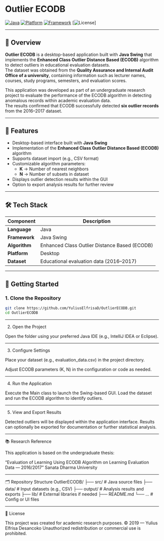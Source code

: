 # Outlier ECODB

[![Java](https://img.shields.io/badge/Language-Java-orange?style=flat-square&logo=java)](https://www.java.com)
[![Platform](https://img.shields.io/badge/Platform-Desktop-blue?style=flat-square&logo=windows)]()
[![Framework](https://img.shields.io/badge/Framework-Java%20Swing-green?style=flat-square)]()
[![License](https://img.shields.io/badge/License-Academic-lightgrey?style=flat-square)]

---

## 📌 Overview  
**Outlier ECODB** is a desktop-based application built with **Java Swing** that implements the **Enhanced Class Outlier Distance Based (ECODB)** algorithm to detect outliers in educational evaluation datasets.  
The dataset was obtained from the **Quality Assurance and Internal Audit Office of a university**, containing information such as lecturer names, courses, study programs, semesters, and evaluation scores.  

This application was developed as part of an undergraduate research project to evaluate the performance of the ECODB algorithm in detecting anomalous records within academic evaluation data.  
The results confirmed that ECODB successfully detected **six outlier records** from the 2016–2017 dataset.

---

## 🚀 Features  
- Desktop-based interface built with **Java Swing**  
- Implementation of the **Enhanced Class Outlier Distance Based (ECODB)** algorithm  
- Supports dataset import (e.g., CSV format)  
- Customizable algorithm parameters:  
  - **K** → Number of nearest neighbors  
  - **N** → Number of subsets in dataset  
- Displays outlier detection results within the GUI  
- Option to export analysis results for further review  

---

## 🛠️ Tech Stack  
| Component | Description |
|------------|-------------|
| **Language** | Java |
| **Framework** | Java Swing |
| **Algorithm** | Enhanced Class Outlier Distance Based (ECODB) |
| **Platform** | Desktop |
| **Dataset** | Educational evaluation data (2016–2017) |

---

## 🏁 Getting Started  

### 1. Clone the Repository  
```bash
git clone https://github.com/YuliusElfrisaD/OutlierECODB.git
cd OutlierECODB
```

---

2. Open the Project

Open the folder using your preferred Java IDE (e.g., IntelliJ IDEA or Eclipse).

---

3. Configure Settings

Place your dataset (e.g., evaluation_data.csv) in the project directory.

Adjust ECODB parameters (K, N) in the configuration or code as needed.

---

4. Run the Application

Execute the Main class to launch the Swing-based GUI.
Load the dataset and run the ECODB algorithm to identify outliers.

---

5. View and Export Results

Detected outliers will be displayed within the application interface.
Results can optionally be exported for documentation or further statistical analysis.

---

📚 Research Reference

This application is based on the undergraduate thesis:

“Evaluation of Learning Using ECODB Algorithm on Learning Evaluation Data — 2016/2017”
Sanata Dharma University

---

🗂 Repository Structure
OutlierECODB/
├── src/                  # Java source files
├── data/                 # Input datasets (e.g., CSV)
├── output/               # Analysis results and exports
├── lib/                  # External libraries if needed
├── README.md
└── ...                   # Config or UI files

---

📄 License

This project was created for academic research purposes.
© 2019 — Yulius Elfrisa Desancoko
Unauthorized redistribution or commercial use is prohibited.

